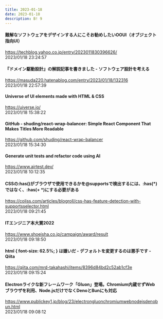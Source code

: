 ```yaml
---
title: 2023-01-18
date: 2023-01-18
description: B! 9
---
```


#### 難解なソフトウェアをデザインする人にこそお勧めしたいOOUI（オブジェクト指向UI）
https://techblog.yahoo.co.jp/entry/2023011830396626/<br>
2023/01/18 23:24:57<br>


#### 『ドメイン駆動設計』の解説記事を書きました - ソフトウェア設計を考える
https://masuda220.hatenablog.com/entry/2023/01/18/132316<br>
2023/01/18 22:57:39<br>


#### Universe of UI elements made with HTML & CSS
https://uiverse.io/<br>
2023/01/18 15:38:22<br>


#### GitHub - shuding/react-wrap-balancer: Simple React Component That Makes Titles More Readable
https://github.com/shuding/react-wrap-balancer<br>
2023/01/18 15:34:30<br>


#### Generate unit tests and refactor code using AI
https://www.airtest.dev/<br>
2023/01/18 10:12:35<br>


#### CSSの:has()がブラウザで使用できるかを@supportsで検出するには、:has(*)ではなく、:has(+ *)にする必要がある
https://coliss.com/articles/blogroll/css-has-feature-detection-with-supportsselector.html<br>
2023/01/18 09:21:45<br>


#### ITエンジニア本大賞2022
https://www.shoeisha.co.jp/campaign/award/result<br>
2023/01/18 09:18:50<br>


#### html { font-size: 62.5%; } は嫌いだ - デフォルトを変更するのは悪手です - Qiita
https://qiita.com/mrd-takahashi/items/8396d84bd2c52ab1cf3e<br>
2023/01/18 09:15:24<br>


#### Electronライクな新フレームワーク「Gluon」登場。Chromium内蔵せずWebブラウザを利用、Node.jsだけでなくDenoとBunにも対応
https://www.publickey1.jp/blog/23/electrongluonchromiumwebnodejsdenobun.html<br>
2023/01/18 09:08:12<br>


